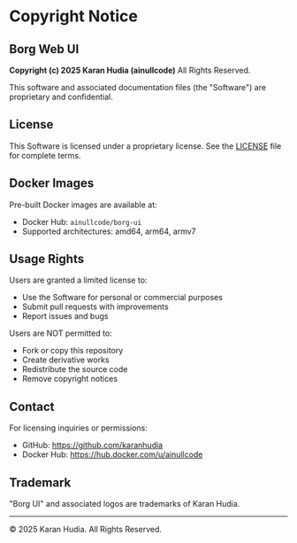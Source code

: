 # Copyright Notice

## Borg Web UI

**Copyright (c) 2025 Karan Hudia (ainullcode)**
All Rights Reserved.

This software and associated documentation files (the "Software") are proprietary and confidential.

## License

This Software is licensed under a proprietary license. See the [LICENSE](../LICENSE) file for complete terms.

## Docker Images

Pre-built Docker images are available at:
- Docker Hub: `ainullcode/borg-ui`
- Supported architectures: amd64, arm64, armv7

## Usage Rights

Users are granted a limited license to:
- Use the Software for personal or commercial purposes
- Submit pull requests with improvements
- Report issues and bugs

Users are NOT permitted to:
- Fork or copy this repository
- Create derivative works
- Redistribute the source code
- Remove copyright notices

## Contact

For licensing inquiries or permissions:
- GitHub: https://github.com/karanhudia
- Docker Hub: https://hub.docker.com/u/ainullcode

## Trademark

"Borg UI" and associated logos are trademarks of Karan Hudia.

---

© 2025 Karan Hudia. All Rights Reserved.
